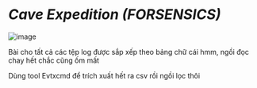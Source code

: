 # _Cave Expedition_ _(FORSENSICS)_

![image](https://github.com/user-attachments/assets/7483bc04-6ee6-4cd3-be34-48f176dce7bf)

Bài cho tất cả các tệp log được sắp xếp theo bảng chữ cái hmm, ngồi đọc chay hết chắc cũng ốm mất

Dùng tool Evtxcmd để trích xuất hết ra csv rồi ngồi lọc thôi
